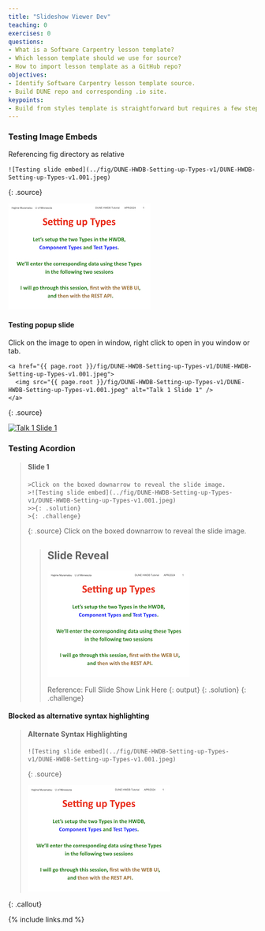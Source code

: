 ```yaml
---
title: "Slideshow Viewer Dev"
teaching: 0
exercises: 0
questions:
- What is a Software Carpentry lesson template?
- Which lesson template should we use for source?
- How to import lesson template as a GitHub repo?
objectives:  
- Identify Software Carpentry lesson template source.
- Build DUNE repo and corresponding .io site.
keypoints:
- Build from styles template is straightforward but requires a few steps for GitHub Pages to render correctly.
---
```


### Testing Image Embeds

Referencing fig directory as relative
~~~
![Testing slide embed](../fig/DUNE-HWDB-Setting-up-Types-v1/DUNE-HWDB-Setting-up-Types-v1.001.jpeg)
~~~
{: .source}


![Testing slide embed](../fig/DUNE-HWDB-Setting-up-Types-v1/DUNE-HWDB-Setting-up-Types-v1.001.jpeg)


#### Testing popup slide

Click on the image to open in window, right click to open in you window or tab.
~~~
<a href="{{ page.root }}/fig/DUNE-HWDB-Setting-up-Types-v1/DUNE-HWDB-Setting-up-Types-v1.001.jpeg">
  <img src="{{ page.root }}/fig/DUNE-HWDB-Setting-up-Types-v1/DUNE-HWDB-Setting-up-Types-v1.001.jpeg" alt="Talk 1 Slide 1" />
</a>
~~~
{: .source}

<a href="{{ page.root }}/fig/DUNE-HWDB-Setting-up-Types-v1/DUNE-HWDB-Setting-up-Types-v1.001.jpeg">
  <img src="{{ page.root }}/fig/DUNE-HWDB-Setting-up-Types-v1/DUNE-HWDB-Setting-up-Types-v1.001.jpeg" alt="Talk 1 Slide 1" />
</a>

### Testing Acordion

> #### Slide 1
>
>~~~
>>Click on the boxed downarrow to reveal the slide image.
>>![Testing slide embed](../fig/DUNE-HWDB-Setting-up-Types-v1/DUNE-HWDB-Setting-up-Types-v1.001.jpeg)
>>>{: .solution}
>>{: .challenge}
>~~~
>{: .source}
> Click on the boxed downarrow to reveal the slide image.
>> ## Slide Reveal
>>  ![Testing slide embed](../fig/DUNE-HWDB-Setting-up-Types-v1/DUNE-HWDB-Setting-up-Types-v1.001.jpeg)
>>
>> Reference: Full Slide Show Link Here
>>{: output}
>{: .solution}
{: .challenge}


#### Blocked as alternative syntax highlighting

> #### Alternate Syntax Highlighting
>
>~~~
> ![Testing slide embed](../fig/DUNE-HWDB-Setting-up-Types-v1/DUNE-HWDB-Setting-up-Types-v1.001.jpeg)
>~~~
>{: .source}
> 
>
> ![Testing slide embed](../fig/DUNE-HWDB-Setting-up-Types-v1/DUNE-HWDB-Setting-up-Types-v1.001.jpeg)
>
{: .callout}


{% include links.md %}
